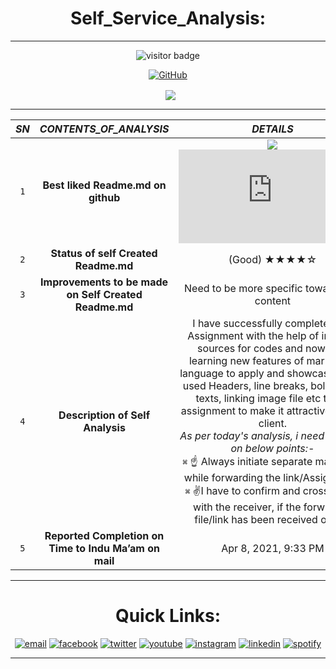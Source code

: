  <h1 align="center"> Self_Service_Analysis: </h3>
 
-----
<p  align="center">
  <img src="https://visitor-badge.glitch.me/badge?page_id=somgithub111.somgithub111" alt="visitor badge"/>
</p>
 <p align="center"> <a href="https://github-readme-stats.vercel.app/api?username=somgithub111&show_icons=true&theme=gotham%22%20alt=%22somgithub111"><img align="center" alt="GitHub" src="https://img.shields.io/badge/Quick Analysis of my github statistics%20-%23121011.svg?&style=for-the-badge&logo=github&logoColor=white"/></a></p>
 

 <p align="center">&nbsp; <img align="center" src="https://github-readme-stats.vercel.app/api?username=somgithub111&show_icons=true&theme=gotham%22%20alt=%22somgithub111" /> </p>

-----

|***SN***| ***CONTENTS_OF_ANALYSIS***  |    ***DETAILS***  |
| :---: | :------: | :-----: |
|`1`|**Best liked Readme.md on github**                    |    <a href="https://github.com/somgithub111/test/blob/6f64eed68c0938920324a7dda606499c9f3a8a2a/Links.md"><img src="https://www.picgifs.com/graphics/c/click-here/graphics-click-here-851444.gif" border="0" /></a> ![Best Readme MarkDown file](https://github.com/somgithub111/test/blob/6f64eed68c0938920324a7dda606499c9f3a8a2a/Links.md) |                       |
|`2`|**Status of self Created Readme.md**                  |      (Good)    ★★★★☆               |
|`3`|**Improvements to be made on Self Created Readme.md** | Need to be more specific towards the content|
|`4`|**Description of Self Analysis**                      | I have successfully completed the Assignment with the help of internet sources for codes and now I am learning new features of markdown language to apply and showcase.I have used Headers, line breaks, bold/Italics texts, linking image file etc to my assignment to make it attractive for the client.<br /> _As per today's analysis, i need to focus on below points:-_ <br /><kbd>⌘</kbd> :point_up: Always initiate separate mail chain while forwarding the link/Assignment. <br /> <kbd>⌘</kbd> :v:I have to confirm and cross check with the receiver, if the forwarded file/link has been received or not.                    |
|`5`|**Reported Completion on Time to Indu Ma’am on mail** |      Apr 8, 2021, 9:33 PM               |

*****
<h1 align="center"> Quick Links: </h1>

<p align="center">
  <a href="mailto:someshkmr4@gmail.com"><img src="https://img.icons8.com/color/96/000000/gmail.png" alt="email"/></a>
  <a href="https://www.facebook.com/somesh.gupta.140"><img src="https://img.icons8.com/color/96/000000/facebook.png" alt="facebook"/></a>
  <a href="https://twitter.com/SomeshG43717565"><img src="https://img.icons8.com/color/96/000000/twitter-squared.png" alt="twitter"/></a>
  <a href="https://www.youtube.com/channel/UCWKWilgAj2KOjZScVH9jlxw"><img src="https://img.icons8.com/color/96/000000/youtube.png" alt="youtube"/></a>
  <a href="https://www.instagram.com/s0m.gupta/"><img src="https://img.icons8.com/color/96/000000/instagram-new.png" alt="instagram"/></a>
  <a href="https://www.linkedin.com/in/somesh-kumar-4995b2121/"><img src="https://img.icons8.com/color/96/000000/linkedin.png" alt="linkedin"/></a>
  <a href="https://open.spotify.com/user/g9rdw9kqfw2arkr1hlp3oozrl"><img src="https://img.icons8.com/color/96/000000/spotify--v1.png" alt="spotify"/></a>         

-----
